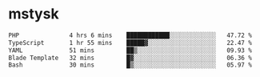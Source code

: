 # mstysk

<!--START_SECTION:waka-->

```txt
PHP              4 hrs 6 mins    ████████████░░░░░░░░░░░░░   47.72 %
TypeScript       1 hr 55 mins    █████▓░░░░░░░░░░░░░░░░░░░   22.47 %
YAML             51 mins         ██▒░░░░░░░░░░░░░░░░░░░░░░   09.93 %
Blade Template   32 mins         █▓░░░░░░░░░░░░░░░░░░░░░░░   06.36 %
Bash             30 mins         █▒░░░░░░░░░░░░░░░░░░░░░░░   05.97 %
```

<!--END_SECTION:waka-->
